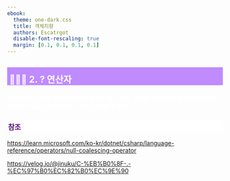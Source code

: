 ```yaml
---
ebook:
  theme: one-dark.css
  title: 객체지향
  authors: Escatrgot
  disable-font-rescaling: true
  margin: [0.1, 0.1, 0.1, 0.1]
---
```

<style>
    h3.quest { font-weight: bold; border: 3px solid; color: #A0F !important;}
    .quest { font-weight: bold; color: #A0F !important;}

    h2 { border-top: 12px solid #bf8bff; border-left: 5px solid #bf8bff; border-right: 5px solid #bf8bff; background-color: #bf8bff; color: #FFF !important; font-weight: bold;}

    h3 { border-top: 3px solid #FFF; border: 2px solid #FFF; background-color: #FFF; color: #5b0d7c !important;}

    h4 { font-weight: bold; color: #FFF !important; }
</style>

## 🧑🏻‍💻 2. ? 연산자
#### C# 에서는 간단한 연산자로 null 체크를 할 수 있는 방법을 제공한다! 잘 사용하면 코드 가독성도 높이고 에러 발생도 미리 예방할 수 있다.

### 참조
https://learn.microsoft.com/ko-kr/dotnet/csharp/language-reference/operators/null-coalescing-operator

https://velog.io/@jinuku/C-%EB%B0%8F-.-%EC%97%B0%EC%82%B0%EC%9E%90